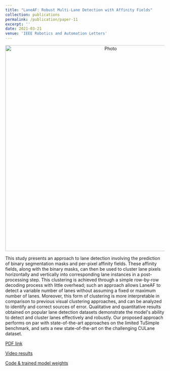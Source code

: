 ```yaml
---
title: "LaneAF: Robust Multi-Lane Detection with Affinity Fields"
collection: publications
permalink: /publication/paper-11
excerpt: ''
date: 2021-03-21
venue: 'IEEE Robotics and Automation Letters'
---
```

<p align="center">
  <img src="https://arangesh.github.io/images/paper-11-im.png?raw=true" alt="Photo" style="width: 650px;"/> 
</p>

This study presents an approach to lane detection involving the prediction of binary segmentation masks and per-pixel affinity fields. These affinity fields, along with the binary masks, can then be used to cluster lane pixels horizontally and vertically into corresponding lane instances in a post-processing step. This clustering is achieved through a simple row-by-row decoding process with little overhead; such an approach allows LaneAF to detect a variable number of lanes without assuming a fixed or maximum number of lanes. Moreover, this form of clustering is more interpretable in comparison to previous visual clustering approaches, and can be analyzed to identify and correct sources of error. Qualitative and quantitative results obtained on  popular lane detection datasets demonstrate the model's ability to detect and cluster lanes effectively and robustly. Our proposed approach performs on par with state-of-the-art approaches on the limited TuSimple benchmark, and sets a new state-of-the-art on the challenging CULane dataset.

[PDF link](http://cvrr.ucsd.edu/publications/2021/LaneAF.pdf)

[Video results](https://youtube.com/playlist?list=PLUebh5NWCQUZv8IXYOVNM5SuRYQzScW5P)

[Code & trained model weights](https://github.com/sel118/LaneAF)
